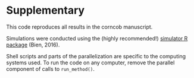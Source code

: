 # Supplementary
This code reproduces all results in the corncob manuscript.

Simulations were conducted using the (highly recommended!) [simulator R package](http://faculty.bscb.cornell.edu/~bien/simulator.html) (Bien, 2016).

Shell scripts and parts of the parallelization are specific to the computing systems used.
To run the code on any computer, remove the parallel component of calls to `run_method()`.
